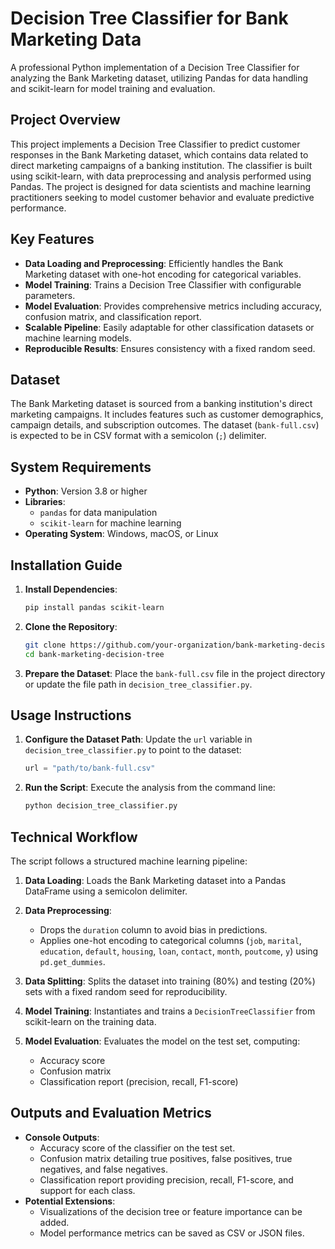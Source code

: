 # Decision Tree Classifier for Bank Marketing Data

A professional Python implementation of a Decision Tree Classifier for analyzing the Bank Marketing dataset, utilizing Pandas for data handling and scikit-learn for model training and evaluation.

## Project Overview
This project implements a Decision Tree Classifier to predict customer responses in the Bank Marketing dataset, which contains data related to direct marketing campaigns of a banking institution. The classifier is built using scikit-learn, with data preprocessing and analysis performed using Pandas. The project is designed for data scientists and machine learning practitioners seeking to model customer behavior and evaluate predictive performance.

## Key Features
- **Data Loading and Preprocessing**: Efficiently handles the Bank Marketing dataset with one-hot encoding for categorical variables.
- **Model Training**: Trains a Decision Tree Classifier with configurable parameters.
- **Model Evaluation**: Provides comprehensive metrics including accuracy, confusion matrix, and classification report.
- **Scalable Pipeline**: Easily adaptable for other classification datasets or machine learning models.
- **Reproducible Results**: Ensures consistency with a fixed random seed.

## Dataset
The Bank Marketing dataset is sourced from a banking institution's direct marketing campaigns. It includes features such as customer demographics, campaign details, and subscription outcomes. The dataset (`bank-full.csv`) is expected to be in CSV format with a semicolon (`;`) delimiter.

## System Requirements
- **Python**: Version 3.8 or higher
- **Libraries**:
  - `pandas` for data manipulation
  - `scikit-learn` for machine learning
- **Operating System**: Windows, macOS, or Linux

## Installation Guide
1. **Install Dependencies**:
   ```bash
   pip install pandas scikit-learn
   ```

2. **Clone the Repository**:
   ```bash
   git clone https://github.com/your-organization/bank-marketing-decision-tree.git
   cd bank-marketing-decision-tree
   ```

3. **Prepare the Dataset**:
   Place the `bank-full.csv` file in the project directory or update the file path in `decision_tree_classifier.py`.

## Usage Instructions
1. **Configure the Dataset Path**:
   Update the `url` variable in `decision_tree_classifier.py` to point to the dataset:
   ```python
   url = "path/to/bank-full.csv"
   ```

2. **Run the Script**:
   Execute the analysis from the command line:
   ```bash
   python decision_tree_classifier.py
   ```

## Technical Workflow
The script follows a structured machine learning pipeline:

1. **Data Loading**:
   Loads the Bank Marketing dataset into a Pandas DataFrame using a semicolon delimiter.

2. **Data Preprocessing**:
   - Drops the `duration` column to avoid bias in predictions.
   - Applies one-hot encoding to categorical columns (`job`, `marital`, `education`, `default`, `housing`, `loan`, `contact`, `month`, `poutcome`, `y`) using `pd.get_dummies`.

3. **Data Splitting**:
   Splits the dataset into training (80%) and testing (20%) sets with a fixed random seed for reproducibility.

4. **Model Training**:
   Instantiates and trains a `DecisionTreeClassifier` from scikit-learn on the training data.

5. **Model Evaluation**:
   Evaluates the model on the test set, computing:
   - Accuracy score
   - Confusion matrix
   - Classification report (precision, recall, F1-score)

## Outputs and Evaluation Metrics
- **Console Outputs**:
  - Accuracy score of the classifier on the test set.
  - Confusion matrix detailing true positives, false positives, true negatives, and false negatives.
  - Classification report providing precision, recall, F1-score, and support for each class.
- **Potential Extensions**:
  - Visualizations of the decision tree or feature importance can be added.
  - Model performance metrics can be saved as CSV or JSON files.
